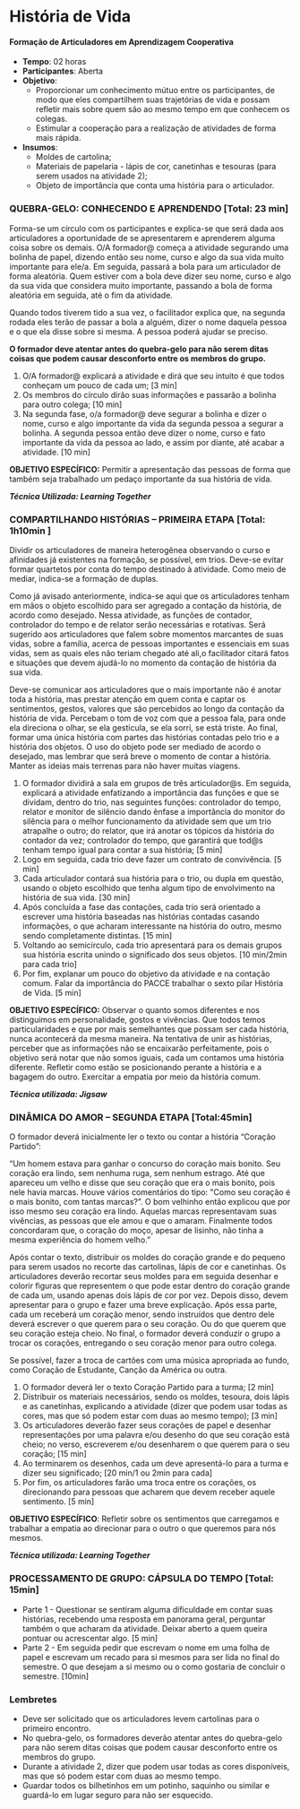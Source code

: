 # História de Vida
#### Formação de Articuladores em Aprendizagem Cooperativa

- **Tempo**: 02 horas
- **Participantes**:  Aberta
- **Objetivo**:
    - Proporcionar um conhecimento mútuo entre os participantes, de modo que eles compartilhem suas trajetórias de vida e possam refletir mais sobre quem são ao mesmo tempo em que conhecem os colegas.
    - Estimular a cooperação para a realização de atividades de forma mais rápida.
- **Insumos**:
    - Moldes de cartolina;
    - Materiais de papelaria - lápis de cor, canetinhas e tesouras (para serem usados na atividade 2);
    - Objeto de importância que conta uma história para o articulador.

### QUEBRA-GELO: CONHECENDO E APRENDENDO [Total: 23 min]

Forma-se um círculo com os participantes e explica-se que será dada aos articuladores a oportunidade de se apresentarem e aprenderem alguma coisa sobre os demais. O/A formador@ começa a atividade segurando uma bolinha de papel, dizendo então seu nome, curso e algo da sua vida muito importante para ele/a. Em seguida, passará a bola para um articulador de forma aleatória. Quem estiver com a bola deve dizer seu nome, curso e algo da sua vida que considera muito importante, passando a bola de forma aleatória em seguida, até o fim da atividade. 

Quando todos tiverem tido a sua vez, o facilitador explica que, na segunda rodada eles terão de passar a bola a alguém, dizer o nome daquela pessoa e o que ela disse sobre si mesma. A pessoa poderá ajudar se preciso.

**O formador deve atentar antes do quebra-gelo para não serem ditas coisas que podem causar desconforto entre os membros do grupo.**

1. O/A formador@ explicará a atividade e dirá que seu intuito é que todos conheçam um pouco de cada um; [3 min]
2. Os membros do círculo dirão suas informações e passarão a bolinha para outro colega; [10 min]
3. Na segunda fase, o/a formador@ deve segurar a bolinha e dizer o nome, curso e algo importante da vida da segunda pessoa a segurar a bolinha. A segunda pessoa então deve dizer o nome, curso e fato importante da vida da pessoa ao lado, e assim por diante, até acabar a atividade. [10 min]

**OBJETIVO ESPECÍFICO:** Permitir a apresentação das pessoas de forma que também seja trabalhado um pedaço importante da sua história de vida.

_**Técnica Utilizada: Learning Together**_

### COMPARTILHANDO HISTÓRIAS – PRIMEIRA ETAPA [Total: 1h10min ]

Dividir os articuladores de maneira heterogênea observando o curso e afinidades já existentes na formação, se possível, em trios. Deve-se evitar formar quartetos por conta do tempo destinado à atividade. Como meio de mediar, indica-se a formação de duplas.

Como já avisado anteriormente, indica-se aqui que os articuladores tenham em mãos o objeto escolhido para ser agregado a contação da história, de acordo como desejado. 
Nessa atividade, as funções de contador, controlador do tempo e de relator serão necessárias e rotativas. Será sugerido aos articuladores que falem sobre momentos marcantes de suas vidas, sobre a família, acerca de pessoas importantes e essenciais em suas vidas, sem as quais eles não teriam chegado até ali,o facilitador citará fatos e situações que devem ajudá-lo no momento da contação de história da sua vida.

Deve-se comunicar aos articuladores que o mais importante não é anotar toda a história, mas prestar atenção em quem conta e captar os sentimentos, gestos, valores que são percebidos ao longo da contação da história de vida. Percebam o tom de voz com que a pessoa fala, para onde ela direciona o olhar, se ela gesticula, se ela sorri, se está triste. Ao final, formar uma única história com partes das histórias contadas pelo trio e a história dos objetos. O uso do objeto pode ser mediado de acordo o desejado, mas lembrar que será breve o momento de contar a história. Manter as ideias mais terrenas para não haver muitas viagens.

1. O formador dividirá a sala em grupos de três articulador@s. Em seguida, explicará a atividade enfatizando a importância das funções e que se dividam, dentro do trio, nas seguintes funções: controlador do tempo, relator e monitor de silêncio dando ênfase a importância do monitor do silência para o melhor funcionamento da atividade sem que um trio atrapalhe o outro; do relator, que irá anotar os tópicos da história do contador da vez; controlador do tempo, que garantirá que tod@s tenham tempo igual para contar a sua história;  [5 min]
2. Logo em seguida, cada trio deve fazer um contrato de convivência. [5 min]
3. Cada articulador contará sua história para o trio, ou dupla em questão, usando o objeto escolhido que tenha algum tipo de envolvimento na história de sua vida. [30 min]
4. Após concluída a fase das contações, cada trio será orientado a escrever uma história baseadas nas histórias contadas casando informações, o que acharam interessante na história do outro, mesmo sendo completamente distintas. [15 min]
5. Voltando ao semicírculo, cada trio apresentará para os demais grupos sua história escrita unindo o significado dos seus objetos. [10 min/2min para cada trio]
6. Por fim, explanar um pouco do objetivo da atividade e na contação comum. Falar da importância do PACCE trabalhar o sexto pilar História de Vida.  [5 min]

**OBJETIVO ESPECÍFICO:** Observar o quanto somos diferentes e nos distinguimos em personalidade, gostos e vivências. Que todos temos particularidades e que por mais semelhantes que possam ser cada história, nunca acontecerá da mesma maneira. Na tentativa de unir as histórias, perceber que as informações não se encaixarão perfeitamente, pois o objetivo será notar que não somos iguais, cada um contamos uma história diferente. Refletir como estão se posicionando perante a história e a bagagem do outro. Exercitar a empatia por meio da história comum.   

_**Técnica utilizada: Jigsaw**_

### DINÂMICA DO AMOR – SEGUNDA ETAPA [Total:45min]

O formador deverá inicialmente ler o texto ou contar a história “Coração Partido”:

“Um homem estava para ganhar o concurso do coração mais bonito. Seu coração era lindo, sem nenhuma ruga, sem nenhum estrago. Até que apareceu um velho e disse que seu coração que era o mais bonito, pois nele havia marcas. Houve vários comentários do tipo: "Como seu coração é o mais bonito, com tantas marcas?”. O bom velhinho então explicou que por isso mesmo seu coração era lindo. Aquelas marcas representavam suas vivências, as pessoas que ele amou e que o amaram. Finalmente todos concordaram que, o coração do moço, apesar de lisinho, não tinha a mesma experiência do homem velho.”

Após contar o texto, distribuir os moldes do coração grande e do pequeno para serem usados no recorte das cartolinas, lápis de cor e canetinhas. Os articuladores deverão recortar seus moldes para em seguida desenhar e colorir figuras que representem o que pode estar dentro do coração grande de cada um, usando apenas dois lápis de cor por vez. Depois disso, devem apresentar para o grupo e fazer uma breve explicação. Após essa parte, cada um receberá um coração menor, sendo instruídos que dentro dele deverá escrever o que querem para o seu coração. Ou do que querem que seu coração esteja cheio. No final, o formador deverá conduzir o grupo a trocar os corações, entregando o seu coração menor para outro colega. 

Se possível, fazer a troca de cartões com uma música apropriada ao fundo, como Coração de Estudante, Canção da América ou outra.

1. O formador deverá ler o texto Coração Partido para a turma; [2 min]
2. Distribuir os materiais necessários, sendo os moldes, tesoura, dois lápis e as canetinhas, explicando a atividade (dizer que podem usar todas as cores, mas que só podem estar com duas ao mesmo tempo); [3 min]
3. Os articuladores deverão fazer seus corações de papel e desenhar representações por uma palavra e/ou desenho do que seu coração está cheio; no verso, escreverem e/ou desenharem o que querem para o seu coração; [15 min]
4. Ao terminarem os desenhos, cada um deve apresentá-lo para a turma e dizer seu significado; [20 min/1 ou 2min para cada]
5. Por fim, os articuladores farão uma troca entre os corações, os direcionando para pessoas que acharem que devem receber aquele sentimento. [5 min]

**OBJETIVO ESPECÍFICO**: Refletir sobre os sentimentos que carregamos e trabalhar a empatia ao direcionar para o outro o que queremos para nós mesmos.

_**Técnica utilizada: Learning Together**_

### PROCESSAMENTO DE GRUPO: CÁPSULA DO TEMPO [Total: 15min]

- Parte 1 - Questionar se sentiram alguma dificuldade em contar suas histórias, recebendo uma resposta em panorama geral, perguntar também o que acharam da atividade. Deixar aberto a quem queira pontuar ou acrescentar algo. [5 min]
- Parte 2 - Em seguida pedir que escrevam o nome em uma folha de papel e escrevam um recado para si mesmos para ser lida no final do semestre. O que desejam a si mesmo ou o como gostaria de concluir o semestre. [10min]

### Lembretes
- Deve ser solicitado que os articuladores levem cartolinas para o primeiro encontro.
- No quebra-gelo, os formadores deverão atentar antes do quebra-gelo para não serem ditas coisas que podem causar desconforto entre os membros do grupo.
- Durante a atividade 2, dizer que podem usar todas as cores disponíveis, mas que só podem estar com duas ao mesmo tempo.
- Guardar todos os bilhetinhos em um potinho, saquinho ou similar e guardá-lo em lugar seguro para não ser esquecido. 